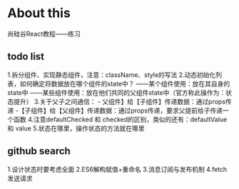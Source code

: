 # About this

尚硅谷React教程——练习

## todo list

  1.拆分组件、实现静态组件，注意：className、style的写法
  2.动态初始化列表，如何确定将数据放在哪个组件的state中？
    ——某个组件使用：放在其自身的state中
    ——某些组件使用：放在他们共同的父组件state中（官方称此操作为：状态提升）
  3.关于父子之间通信：
    - 父组件】给【子组件】传递数据：通过props传递
    -【子组件】给【父组件】传递数据：通过props传递，要求父提前给子传递一个函数
  4.注意defaultChecked 和 checked的区别，类似的还有：defaultValue 和 value
  5.状态在哪里，操作状态的方法就在哪里
  
## github search

  1.设计状态时要考虑全面
  2.ES6解构赋值+重命名
  3.消息订阅与发布机制
  4.fetch发送请求
  